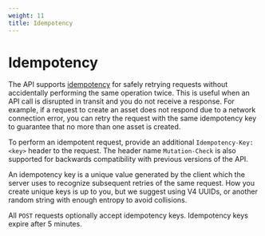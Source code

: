 ```yaml
---
weight: 11
title: Idempotency
---
```


# Idempotency

The API supports <a href='https://en.wikipedia.org/wiki/Idempotence' rel='nofollow' target='_new'>idempotency</a>
for safely retrying requests without accidentally performing the same operation twice. This is useful when an API
call is disrupted in transit and you do not receive a response. For example, if a request to create an asset does
not respond due to a network connection error, you can retry the request with the same idempotency key to guarantee
that no more than one asset is created.

To perform an idempotent request, provide an additional `Idempotency-Key: <key>` header to the request. The
header name `Mutation-Check` is also supported for backwards compatibility with previous versions of the API.

An idempotency key is a unique value generated by the client which the server uses to recognize subsequent
retries of the same request. How you create unique keys is up to you, but we suggest using V4 UUIDs, or another
random string with enough entropy to avoid collisions.

All `POST` requests optionally accept idempotency keys. Idempotency keys expire after 5 minutes.
